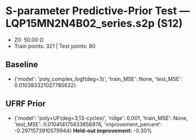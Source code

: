 # S-parameter Predictive-Prior Test — LQP15MN2N4B02_series.s2p (S12)
- Z0: 50.00 Ω
- Train points: 321  |  Test points: 80

## Baseline
- {'model': 'poly_complex_logf(deg=3)', 'train_MSE': None, 'test_MSE': 0.010383321027785632}

## UFRF Prior
- {'model': 'poly+UF(deg=3,13-cycles)', 'ridge': 0.001, 'train_MSE': None, 'test_MSE': 0.010414175833656976, 'improvement_percent': -0.2971573910579944}
**Held-out improvement:** -0.30%